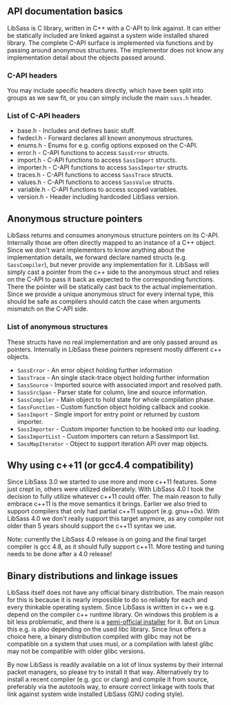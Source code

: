 ## API documentation basics

LibSass is C library, written in C++ with a C-API to link against.
It can either be statically included are linked against a system
wide installed shared library. The complete C-API surface is implemented
via functions and by passing around anonymous structures. The implementor
does not know any implementation detail about the objects passed around.

### C-API headers

You may include specific headers directly, which have been split into
groups as we saw fit, or you can simply include the main `sass.h` header.

### List of C-API headers

- base.h - Includes and defines basic stuff.
- fwdecl.h - Forward declares all known anonymous structures.
- enums.h - Enums for e.g. config options exposed on the C-API.
- error.h - C-API functions to access `SassError` structs.
- import.h - C-API functions to access `SassImport` structs.
- importer.h - C-API functions to access `SassImporter` structs.
- traces.h - C-API functions to access `SassTrace` structs.
- values.h - C-API functions to access `SassValue` structs.
- variable.h - C-API functions to access scoped variables.
- version.h - Header including hardcoded LibSass version.

## Anonymous structure pointers

LibSass returns and consumes anonymous structure pointers on its C-API.
Internally those are often directly mapped to an instance of a C++ object.
Since we don't want implementors to know anything about the implementation
details, we forward declare named structs (e.g. `SassCompiler`), but never
provide any implementation for it. LibSass will simply cast a pointer from
the c++ side to the anonymous struct and relies on the C-API to pass it
back as expected to the corresponding functions. There the pointer will
be statically cast back to the actual implementation. Since we provide
a unique anonymous struct for every internal type, this should be safe as
compilers should catch the case when arguments mismatch on the C-API side.

### List of anonymous structures

These structs have no real implementation and are only passed around as pointers.
Internally in LibSass these pointers represent mostly different c++ objects.

- `SassError` - An error object holding further information
- `SassTrace` - An single stack-trace object holding further information
- `SassSource` - Imported source with associated import and resolved path.
- `SassSrcSpan` - Parser state for column, line and source information.
- `SassCompiler` - Main object to hold state for whole compilation phase.
- `SassFunction` - Custom function object holding callback and cookie.
- `SassImport` - Single import for entry point or returned by custom importer.
- `SassImporter` - Custom importer function to be hooked into our loading.
- `SassImportList` - Custom importers can return a SassImport list.
- `SassMapIterator` - Object to support iteration API over map objects.

## Why using c++11 (or gcc4.4 compatibility)

Since LibSass 3.0 we started to use more and more c++11 features. Some just
crept in, others were utilized deliberately. With LibSass 4.0 I took the
decision to fully utilize whatever c++11 could offer. The main reason to
fully embrace c++11 is the move semantics it brings. Earlier we also tried
to support compilers that only had partial c++11 support (e.g. gnu++0x).
With LibSass 4.0 we don't really support this target anymore, as any compiler
not older than 5 years should support the c++11 syntax we use.

Note: currently the LibSass 4.0 release is on going and the final
target compiler is gcc 4.8, as it should fully support c++11.
More testing and tuning needs to be done after a 4.0 release!

## Binary distributions and linkage issues

LibSass itself does not have any official binary distribution. The main reason for
this is because it is nearly impossible to do so reliably for each and every
thinkable operating system. Since LibSass is written in c++ we e.g. depend on the
compiler c++ runtime library. On windows this problem is a bit less problematic,
and there is a [semi-official installer][1] for it. But on Linux this e.g. is also
depending on the used libc library. Since linux offers a choice here, a binary
distribution compiled with glibc may not be compatible on a system that uses musl,
or a compilation with latest glibc may not be compatible with older glibc versions.

By now LibSass is readily available on a lot of linux systems by their internal
packet managers, so please try to install it that way. Alternatively try to install
a recent compiler (e.g. gcc or clang) and compile it from source, preferably via the
autotools way, to ensure correct linkage with tools that link against system wide
installed LibSass (GNU coding style).

[1]: http://libsass.ocbnet.ch/installer/
